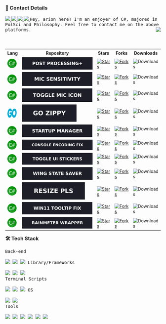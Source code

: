 <h3>📲 Contact Details</h3>
<a href="https://discordapp.com/users/155396491853168640">
	<img src="https://img.shields.io/static/v1?label=arion&message=%231223&colorA=1e1e28&colorB=c9cbff&style=for-the-badge"/>
</a>
<a href="https://youtu.be/K7XHy8nppf4?WhyWouldYouClickHere,YouAreAlreadyOnGithubBoomer!">
	<img src="https://img.shields.io/static/v1?label=Github&message=JustArion&colorA=1e1e28&colorB=C0E4EC&style=for-the-badge"/>
</a>
<a href="https://steamcommunity.com/id/Arion_Kun/">
	<img src="https://img.shields.io/static/v1?label=Steam&message=Arion&colorA=1e1e28&colorB=C0E4EC&style=for-the-badge"/>
</a>
<a href="https://github.com/JustArion/">
	<img src="https://komarev.com/ghpvc/?username=JustArion&style=for-the-badge&color=1e1e28"/>
</a>
<kbd>Hey, arion here! I'm an enjoyer of C#, majored in PolSci and Philosophy. Feel free to contact me on the above platforms.</kbd>
<img align="right" src="https://raw.githubusercontent.com/catppuccin/catppuccin/main/assets/footers/gray0_ctp_on_line.png" /><br><br>

<div>
	<!-- Table -->
	<table align="right">
		<tr>
			<th>Lang</th>
			<th>Repository</th>
			<th>Stars</th>
			<th>Forks</th>
			<th>Downloads</th>
		</tr>
		<!-- PostProcessing+ -->
		<tr>
			<td>
					<a href="https://en.wikipedia.org/wiki/C_Sharp_(programming_language)">
						<img alt="C#" width="30" height="30" src="https://raw.githubusercontent.com/JustArion/JustArion/master/Assets/Languages/CSharp.png"/>
					</a>
				</td>
				<td>
					<a href="https://github.com/JustArion/PostProcessing">
						<img alt="Post Processing+" src="https://raw.githubusercontent.com/JustArion/JustArion/master/Assets/RepoImages/Post_Processing.svg">
					</a>
				</td>
				<td>
					<a href="https://github.com/JustArion/PostProcessing/stargazers">
						<img alt="Stars" src="https://img.shields.io/github/stars/JustArion/PostProcessing?label=&colorB=c9cbff&style=for-the-badge&cacheSeconds=3600">
					</a>
				</td>
				<td>
					<a href="https://github.com/JustArion/PostProcessing/network/members">
						<img alt="Forks" src="https://img.shields.io/github/forks/JustArion/PostProcessing?label=&colorB=c9cbff&style=for-the-badge&cacheSeconds=3600">
					</a>
				</td>
				<td>
				<img alt="Downloads" src="https://img.shields.io/github/downloads/JustArion/PostProcessing/total?label=&colorB=c9cbff&style=for-the-badge&cacheSeconds=3600">
			</td>
		</tr>
		<!-- MicSensitivity -->
		<tr>
			<td>
					<a href="https://en.wikipedia.org/wiki/C_Sharp_(programming_language)">
						<img alt="C#" width="30" height="30" src="https://raw.githubusercontent.com/JustArion/JustArion/master/Assets/Languages/CSharp.png"/>
					</a>
				</td>
				<td>
					<a href="https://github.com/JustArion/MicSensitivity">
						<img alt="Mic Sensitivity" src="https://raw.githubusercontent.com/JustArion/JustArion/master/Assets/RepoImages/Mic_Sensitivity.svg">
					</a>
				</td>
				<td>
					<a href="https://github.com/JustArion/MicSensitivity/stargazers">
						<img alt="Stars" src="https://img.shields.io/github/stars/JustArion/MicSensitivity?label=&colorB=c9cbff&style=for-the-badge&cacheSeconds=3600">
					</a>
				</td>
				<td>
					<a href="https://github.com/JustArion/MicSensitivity/network/members">
						<img alt="Forks" src="https://img.shields.io/github/forks/JustArion/MicSensitivity?label=&colorB=c9cbff&style=for-the-badge&cacheSeconds=3600">
					</a>
				</td>
				<td>
				<img alt="Downloads" src="https://img.shields.io/github/downloads/JustArion/MicSensitivity/total?label=&colorB=c9cbff&style=for-the-badge&cacheSeconds=3600">
			</td>
		</tr>
		<!-- ToggleMicIcon -->
		<tr>
			<td>
					<a href="https://en.wikipedia.org/wiki/C_Sharp_(programming_language)">
						<img alt="C#" width="30" height="30" src="https://raw.githubusercontent.com/JustArion/JustArion/master/Assets/Languages/CSharp.png"/>
					</a>
				</td>
				<td>
					<a href="https://github.com/JustArion/ToggleMicIcon">
						<img alt="Toggle Mic Icon" src="https://raw.githubusercontent.com/JustArion/JustArion/master/Assets/RepoImages/Toggle_Mic_Icon.svg">
					</a>
				</td>
				<td>
					<a href="https://github.com/JustArion/ToggleMicIcon/stargazers">
						<img alt="Stars" src="https://img.shields.io/github/stars/JustArion/ToggleMicIcon?label=&colorB=c9cbff&style=for-the-badge&cacheSeconds=3600">
					</a>
				</td>
				<td>
					<a href="https://github.com/JustArion/ToggleMicIcon/network/members">
						<img alt="Forks" src="https://img.shields.io/github/forks/JustArion/ToggleMicIcon?label=&colorB=c9cbff&style=for-the-badge&cacheSeconds=3600">
					</a>
				</td>
				<td>
				<img alt="Downloads" src="https://img.shields.io/github/downloads/JustArion/ToggleMicIcon/total?label=&colorB=c9cbff&style=for-the-badge&cacheSeconds=3600">
			</td>
		</tr>
		<!-- GoZippy -->
		<tr>
			<td>
					<a href="https://en.wikipedia.org/wiki/Go_(programming_language)">
						<img alt="GO" width="30" height="30" src="https://raw.githubusercontent.com/JustArion/JustArion/master/Assets/Languages/Go.png"/>
					</a>
				</td>
				<td>
					<a href="https://github.com/JustArion/GoZippy">
						<img alt="Go Zippy" src="https://raw.githubusercontent.com/JustArion/JustArion/master/Assets/RepoImages/Go_Zippy.svg">
					</a>
				</td>
				<td>
					<a href="https://github.com/JustArion/GoZippy/stargazers">
						<img alt="Stars" src="https://img.shields.io/github/stars/JustArion/GoZippy?label=&colorB=c9cbff&style=for-the-badge&cacheSeconds=3600">
					</a>
				</td>
				<td>
					<a href="https://github.com/JustArion/GoZippy/network/members">
						<img alt="Forks" src="https://img.shields.io/github/forks/JustArion/GoZippy?label=&colorB=c9cbff&style=for-the-badge&cacheSeconds=3600">
					</a>
				</td>
				<td>
				<img alt="Downloads" src="https://img.shields.io/github/downloads/JustArion/GoZippy/total?label=&colorB=c9cbff&style=for-the-badge&cacheSeconds=3600">
			</td>
		</tr>
		<!-- StartupManager -->
		<tr>
			<td>
					<a href="https://en.wikipedia.org/wiki/C_Sharp_(programming_language)">
						<img alt="C#" width="30" height="30" src="https://raw.githubusercontent.com/JustArion/JustArion/master/Assets/Languages/CSharp.png"/>
					</a>
				</td>
				<td>
					<a href="https://github.com/JustArion/StartupManager">
						<img alt="Startup Manager" src="https://raw.githubusercontent.com/JustArion/JustArion/master/Assets/RepoImages/Startup_Manager.svg">
					</a>
				</td>
				<td>
					<a href="https://github.com/JustArion/StartupManager/stargazers">
						<img alt="Stars" src="https://img.shields.io/github/stars/JustArion/StartupManager?label=&colorB=c9cbff&style=for-the-badge&cacheSeconds=3600">
					</a>
				</td>
				<td>
					<a href="https://github.com/JustArion/StartupManager/network/members">
						<img alt="Forks" src="https://img.shields.io/github/forks/JustArion/StartupManager?label=&colorB=c9cbff&style=for-the-badge&cacheSeconds=3600">
					</a>
				</td>
				<td>
				<img alt="Downloads" src="https://img.shields.io/github/downloads/JustArion/StartupManager/total?label=&colorB=c9cbff&style=for-the-badge&cacheSeconds=3600">
			</td>
		</tr>
		<!-- ConsoleEncodingFix -->
		<tr>
			<td>
					<a href="https://en.wikipedia.org/wiki/C_Sharp_(programming_language)">
						<img alt="C#" width="30" height="30" src="https://raw.githubusercontent.com/JustArion/JustArion/master/Assets/Languages/CSharp.png"/>
					</a>
				</td>
				<td>
					<a href="https://github.com/JustArion/ConsoleEncodingFix">
						<img alt="Console Encoding Fix" src="https://raw.githubusercontent.com/JustArion/JustArion/master/Assets/RepoImages/Console_Encoding_Fix.svg">
					</a>
				</td>
				<td>
					<a href="https://github.com/JustArion/ConsoleEncodingFix/stargazers">
						<img alt="Stars" src="https://img.shields.io/github/stars/JustArion/ConsoleEncodingFix?label=&colorB=c9cbff&style=for-the-badge&cacheSeconds=3600">
					</a>
				</td>
				<td>
					<a href="https://github.com/JustArion/ConsoleEncodingFix/network/members">
						<img alt="Forks" src="https://img.shields.io/github/forks/JustArion/ConsoleEncodingFix?label=&colorB=c9cbff&style=for-the-badge&cacheSeconds=3600">
					</a>
				</td>
				<td>
				<img alt="Downloads" src="https://img.shields.io/github/downloads/JustArion/ConsoleEncodingFix/total?label=&colorB=c9cbff&style=for-the-badge&cacheSeconds=3600">
			</td>
		</tr>
		<!-- ToggleUIStickers -->
		<tr>
			<td>
					<a href="https://en.wikipedia.org/wiki/C_Sharp_(programming_language)">
						<img alt="C#" width="30" height="30" src="https://raw.githubusercontent.com/JustArion/JustArion/master/Assets/Languages/CSharp.png"/>
					</a>
				</td>
				<td>
					<a href="https://github.com/JustArion/ToggleUIStickers">
						<img alt="Toggle UIS tickers" src="https://raw.githubusercontent.com/JustArion/JustArion/master/Assets/RepoImages/Toggle_UI_Stickers.svg">
					</a>
				</td>
				<td>
					<a href="https://github.com/JustArion/ToggleUIStickers/stargazers">
						<img alt="Stars" src="https://img.shields.io/github/stars/JustArion/ToggleUIStickers?label=&colorB=c9cbff&style=for-the-badge&cacheSeconds=3600">
					</a>
				</td>
				<td>
					<a href="https://github.com/JustArion/ToggleUIStickers/network/members">
						<img alt="Forks" src="https://img.shields.io/github/forks/JustArion/ToggleUIStickers?label=&colorB=c9cbff&style=for-the-badge&cacheSeconds=3600">
					</a>
				</td>
				<td>
				<img alt="Downloads" src="https://img.shields.io/github/downloads/JustArion/ToggleUIStickers/total?label=&colorB=c9cbff&style=for-the-badge&cacheSeconds=3600">
			</td>
		</tr>
		<!-- WingStateSaver -->
		<tr>
			<td>
					<a href="https://en.wikipedia.org/wiki/C_Sharp_(programming_language)">
						<img alt="C#" width="30" height="30" src="https://raw.githubusercontent.com/JustArion/JustArion/master/Assets/Languages/CSharp.png"/>
					</a>
				</td>
				<td>
					<a href="https://github.com/JustArion/WingStateSaver">
						<img alt="Wing State Saver" src="https://raw.githubusercontent.com/JustArion/JustArion/master/Assets/RepoImages/Wing_State_Saver.svg">
					</a>
				</td>
				<td>
					<a href="https://github.com/JustArion/WingStateSaver/stargazers">
						<img alt="Stars" src="https://img.shields.io/github/stars/JustArion/WingStateSaver?label=&colorB=c9cbff&style=for-the-badge&cacheSeconds=3600">
					</a>
				</td>
				<td>
					<a href="https://github.com/JustArion/WingStateSaver/network/members">
						<img alt="Forks" src="https://img.shields.io/github/forks/JustArion/WingStateSaver?label=&colorB=c9cbff&style=for-the-badge&cacheSeconds=3600">
					</a>
				</td>
				<td>
				<img alt="Downloads" src="https://img.shields.io/github/downloads/JustArion/WingStateSaver/total?label=&colorB=c9cbff&style=for-the-badge&cacheSeconds=3600">
			</td>
		</tr>
		<!-- ResizePls -->
		<tr>
			<td>
					<a href="https://en.wikipedia.org/wiki/C_Sharp_(programming_language)">
						<img alt="C#" width="30" height="30" src="https://raw.githubusercontent.com/JustArion/JustArion/master/Assets/Languages/CSharp.png"/>
					</a>
				</td>
				<td>
					<a href="https://github.com/JustArion/ResizePls">
						<img alt="Resize Pls" src="https://raw.githubusercontent.com/JustArion/JustArion/master/Assets/RepoImages/Resize_Pls.svg">
					</a>
				</td>
				<td>
					<a href="https://github.com/JustArion/ResizePls/stargazers">
						<img alt="Stars" src="https://img.shields.io/github/stars/JustArion/ResizePls?label=&colorB=c9cbff&style=for-the-badge&cacheSeconds=3600">
					</a>
				</td>
				<td>
					<a href="https://github.com/JustArion/ResizePls/network/members">
						<img alt="Forks" src="https://img.shields.io/github/forks/JustArion/ResizePls?label=&colorB=c9cbff&style=for-the-badge&cacheSeconds=3600">
					</a>
				</td>
				<td>
				<img alt="Downloads" src="https://img.shields.io/github/downloads/JustArion/ResizePls/total?label=&colorB=c9cbff&style=for-the-badge&cacheSeconds=3600">
			</td>
		</tr>
		<!-- Win11TooltipFix -->
		<tr>
			<td>
					<a href="https://en.wikipedia.org/wiki/C_Sharp_(programming_language)">
						<img alt="C#" width="30" height="30" src="https://raw.githubusercontent.com/JustArion/JustArion/master/Assets/Languages/CSharp.png"/>
					</a>
				</td>
				<td>
					<a href="https://github.com/JustArion/Win11_PopupHost_Fix">
						<img alt="Win11 Tooltip Fix" src="https://raw.githubusercontent.com/JustArion/JustArion/master/Assets/RepoImages/Win11_Tooltip_Fix.svg">
					</a>
				</td>
				<td>
					<a href="https://github.com/JustArion/Win11_PopupHost_Fix/stargazers">
						<img alt="Stars" src="https://img.shields.io/github/stars/JustArion/Win11_PopupHost_Fix?label=&colorB=c9cbff&style=for-the-badge&cacheSeconds=3600">
					</a>
				</td>
				<td>
					<a href="https://github.com/JustArion/Win11_PopupHost_Fix/network/members">
						<img alt="Forks" src="https://img.shields.io/github/forks/JustArion/Win11_PopupHost_Fix?label=&colorB=c9cbff&style=for-the-badge&cacheSeconds=3600">
					</a>
				</td>
				<td>
				<img alt="Downloads" src="https://img.shields.io/github/downloads/JustArion/Win11_PopupHost_Fix/total?label=&colorB=c9cbff&style=for-the-badge&cacheSeconds=3600">
			</td>
		</tr>
		<!-- RainmeterWrapper -->
		<tr>
			<td>
					<a href="https://en.wikipedia.org/wiki/C_Sharp_(programming_language)">
						<img alt="C#" width="30" height="30" src="https://raw.githubusercontent.com/JustArion/JustArion/master/Assets/Languages/CSharp.png"/>
					</a>
				</td>
				<td>
					<a href="https://github.com/JustArion/RainmeterWrapper">
						<img alt="Rainmeter Wrapper" src="https://raw.githubusercontent.com/JustArion/JustArion/master/Assets/RepoImages/Rainmeter_Wrapper.svg">
					</a>
				</td>
				<td>
					<a href="https://github.com/JustArion/RainmeterWrapper/stargazers">
						<img alt="Stars" src="https://img.shields.io/github/stars/JustArion/RainmeterWrapper?label=&colorB=c9cbff&style=for-the-badge&cacheSeconds=3600">
					</a>
				</td>
				<td>
					<a href="https://github.com/JustArion/RainmeterWrapper/network/members">
						<img alt="Forks" src="https://img.shields.io/github/forks/JustArion/RainmeterWrapper?label=&colorB=c9cbff&style=for-the-badge&cacheSeconds=3600">
					</a>
				</td>
				<td>
				<img alt="Downloads" src="https://img.shields.io/github/downloads/JustArion/RainmeterWrapper/total?label=&colorB=c9cbff&style=for-the-badge&cacheSeconds=3600">
			</td>
		</tr>
	</table>
	<h3 align="left">🛠 Tech Stack</h3>
	<kbd align="left">
		<kbd>Back-end</kbd>
		<br>
		<br>
		<a href="https://en.wikipedia.org/wiki/C_Sharp_(programming_language)"><img height="30px" src="https://cdn.jsdelivr.net/gh/devicons/devicon/icons/csharp/csharp-plain.svg" /></a>
		<a href="https://en.wikipedia.org/wiki/Go_(programming_language)"><img height="30px" src="https://cdn.jsdelivr.net/gh/devicons/devicon/icons/go/go-original-wordmark.svg" /></a>
		<a href="https://en.wikipedia.org/wiki/Python_(programming_language)"><img height="30px" src="https://cdn.jsdelivr.net/gh/devicons/devicon/icons/python/python-original.svg" /></a>
	</kbd>
	<kbd>
		<kbd>Library/FrameWorks</kbd>
		<br>
		<br>
		<a href="https://www.nuget.org/"><img height="30px" src="https://upload.wikimedia.org/wikipedia/commons/thumb/2/25/NuGet_project_logo.svg/64px-NuGet_project_logo.svg.png" /></a>
		<a href="https://www.tutorialsteacher.com/core/dotnet-core"><img height="30px" src="https://cdn.discordapp.com/attachments/857319153031315456/945022087196725298/dotnet-logo.png" /></a>
		<a href="https://en.wikipedia.org/wiki/.NET_Framework"><img height="30px" src="https://logos-world.net/wp-content/uploads/2022/01/NET-Framework-Symbol.png" /></a>
	</kbd>
	<br>
	<kbd>
		<kbd>Terminal Scripts</kbd>
		<br>
		<br>
		<a href="https://en.wikipedia.org/wiki/Python_(programming_language)"><img height="30px" src="https://cdn.jsdelivr.net/gh/devicons/devicon/icons/python/python-original.svg" /></a>
		<a href="https://en.wikipedia.org/wiki/Bash_(Unix_shell)"><img height="30px" src="https://cdn.jsdelivr.net/gh/devicons/devicon/icons/bash/bash-original.svg" /></a>
		<a href="https://en.wikipedia.org/wiki/PowerShell"><img height="30px" src="https://upload.wikimedia.org/wikipedia/commons/thumb/a/af/PowerShell_Core_6.0_icon.png/121px-PowerShell_Core_6.0_icon.png" /></a>
	</kbd>
	<kbd>
		<kbd>OS</kbd>
		<br>
		<br>
		<a href="http://en.wikipedia.org/wiki/Linux">
		<img width="30px" src="https://cdn.jsdelivr.net/gh/devicons/devicon/icons/linux/linux-original.svg" /></a>
		<a href="https://en.wikipedia.org/wiki/Microsoft_Windows">
		<img width="30px" src="https://cdn.jsdelivr.net/gh/devicons/devicon/icons/windows8/windows8-original.svg" /></a>
	</kbd>
	<br>
	<kbd>
		<kbd>Tools</kbd>
		<br>
		<br>
		<a href="https://code.visualstudio.com/"><img width="30px" src="https://cdn.jsdelivr.net/gh/devicons/devicon/icons/vscode/vscode-original.svg" /></a>
		<a href="https://visualstudio.microsoft.com/"><img width="30px" src="https://cdn.jsdelivr.net/gh/devicons/devicon/icons/visualstudio/visualstudio-plain.svg"></a>
		<a href="https://www.jetbrains.com/rider/"><img width="30px" src="https://cdn.discordapp.com/attachments/857319153031315456/945027101000626236/svgexport-13.svg" /></a>
		<a href="https://www.jetbrains.com/go/"><img width="30px" src="https://cdn.discordapp.com/attachments/857319153031315456/945028868853596240/svgexport-9.svg"></a>
		<a href="https://www.jetbrains.com/pycharm/"><img width="30px" src="https://cdn.discordapp.com/attachments/857319153031315456/945029275269087342/svgexport-12.svg"></a>
		<a href="https://en.wikipedia.org/wiki/Git"><img width="30px" src="https://cdn.discordapp.com/attachments/857319153031315456/945031661744189440/git-icon-logo-png-transparent.png"></a>
	</kbd>
</div>
<br>
<img src="https://github-readme-stats-git-masterrstaa-rickstaa.vercel.app/api/top-langs/?username=JustArion&theme=dark" alt=""/>
